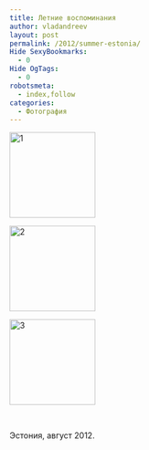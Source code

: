 ```yaml
---
title: Летние воспоминания
author: vladandreev
layout: post
permalink: /2012/summer-estonia/
Hide SexyBookmarks:
  - 0
Hide OgTags:
  - 0
robotsmeta:
  - index,follow
categories:
  - Фотография
---
```

<div id='gallery-3' class='gallery galleryid-198 gallery-columns-3 gallery-size-thumbnail'>
  <dl class='gallery-item'>
    <dt class='gallery-icon landscape'>
      <a href='http://re-coders.com/blog/wp-content/uploads/2012/11/1.jpg'><img width="150" height="150" src="http://re-coders.com/blog/wp-content/uploads/2012/11/1-150x150.jpg" class="attachment-thumbnail" alt="1" /></a>
    </dt>
  </dl>
  
  <dl class='gallery-item'>
    <dt class='gallery-icon landscape'>
      <a href='http://re-coders.com/blog/wp-content/uploads/2012/11/2.jpg'><img width="150" height="150" src="http://re-coders.com/blog/wp-content/uploads/2012/11/2-150x150.jpg" class="attachment-thumbnail" alt="2" /></a>
    </dt>
  </dl>
  
  <dl class='gallery-item'>
    <dt class='gallery-icon landscape'>
      <a href='http://re-coders.com/blog/wp-content/uploads/2012/11/3.jpg'><img width="150" height="150" src="http://re-coders.com/blog/wp-content/uploads/2012/11/3-150x150.jpg" class="attachment-thumbnail" alt="3" /></a>
    </dt>
  </dl>
  
  <br style="clear: both" />
</div>

Эстония, август 2012.